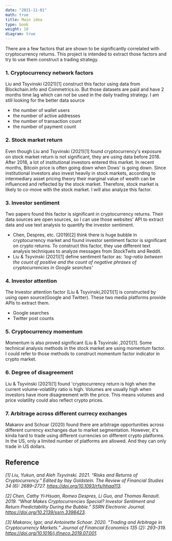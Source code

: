 ```yaml
---
date: "2021-11-01"
math: true
title: Main idea
type: book
weight: 10
diagram: true
---
```


There are a few factors that are shown to be significantly correlated with cryptocurrency returns. This project is intended to extract those factors and try to use them construct a trading strategy.

### 1. Cryptocurrency network factors
Liu and Tsyvinski (2021)[1] construct this factor using data from Blockchain.info and Coinmetrics.io. But those datasets are paid and have 2 months time lag which can not be used in the daily trading strategy. I am still looking for the better data source
* the number of wallet users
* the number of active addresses
* the number of transaction count
* the number of payment count


### 2. Stock market return
Even though Liu and Tsyvinski (2021)[1] found cryptocurrency's exposure on stock market return is not significant, they are using data before 2018. After 2018, a lot of institutional investors entered this market. In recent months, Bitcoin price is often going down when Dows' is going down. Since institutional investors also invest heavily in stock markets, according to intermediary asset pricing theory their marginal value of wealth can be influenced and reflected by the stock market. Therefore, stock market is likely to co-move with the stock market. I will also analyze this factor.

### 3. Investor sentiment
Two papers found this factor is significant in cryptocurrency returns. Their data sources are open sources, so I can use those websites' API to extract data and use text analysis to quantify the investor sentiment.
* Chen, Despres, etc. (2019)[2] think there is huge bubble in cryptocurrency market and found investor sentiment factor is significant on crypto returns. To construct this factor, they use different text analysis techniques to analyze messages from StockTwits and Reddit.
* Liu & Tsyvinski (2021)[1] define sentiment factor as: *'log-ratio between the count of positive and the count of negative phrases of cryptocurrencies in Google searches'*


### 4. Investor attention
The Investor attention factor (Liu & Tsyvinski,2021)[1] is constructed by using open source(Google and Twitter). These two media platforms provide APIs to extract them.
* Google searches
* Twitter post counts


### 5. Cryptocurrency momentum
Momentum is also proved significant (Liu & Tsyvinski ,2021)[1]. Some technical analysis methods in the stock market are using momentum factor. I could refer to those methods to construct momentum factor indicator in crypto market.


### 6. Degree of disagreement
Liu & Tsyvinski (2021)[1] found 'cryptocurrency return is high when the current volume-volatility ratio is high. Volumes are usually high when investors have more disagreement with the price. This means volumes and price volatility could also reflect crypto prices.

### 7. Arbitrage across different currecy exchanges
Makarov and Schoar (2020) found there are arbitrage opportunities across different currency exchanges due to market segmentation. However, it's kinda hard to trade using different currencies on different crypto platforms. In the US, only a limited number of platforms are allowed. And they can only trade in US dollars.


## Reference
*[1] Liu, Yukun, and Aleh Tsyvinski. 2021. “Risks and Returns of Cryptocurrency.” Edited by Itay Goldstein. The Review of Financial Studies 34 (6): 2689–2727. https://doi.org/10.1093/rfs/hhaa113.*

*[2] Chen, Cathy Yi‐Hsuan, Romeo Despres, Li Guo, and Thomas Renault. 2019. “What Makes Cryptocurrencies Special? Investor Sentiment and Return Predictability During the Bubble.” SSRN Electronic Journal. https://doi.org/10.2139/ssrn.3398423.*

*[3] Makarov, Igor, and Antoinette Schoar. 2020. “Trading and Arbitrage in Cryptocurrency Markets.” Journal of Financial Economics 135 (2): 293–319. https://doi.org/10.1016/j.jfineco.2019.07.001.*




